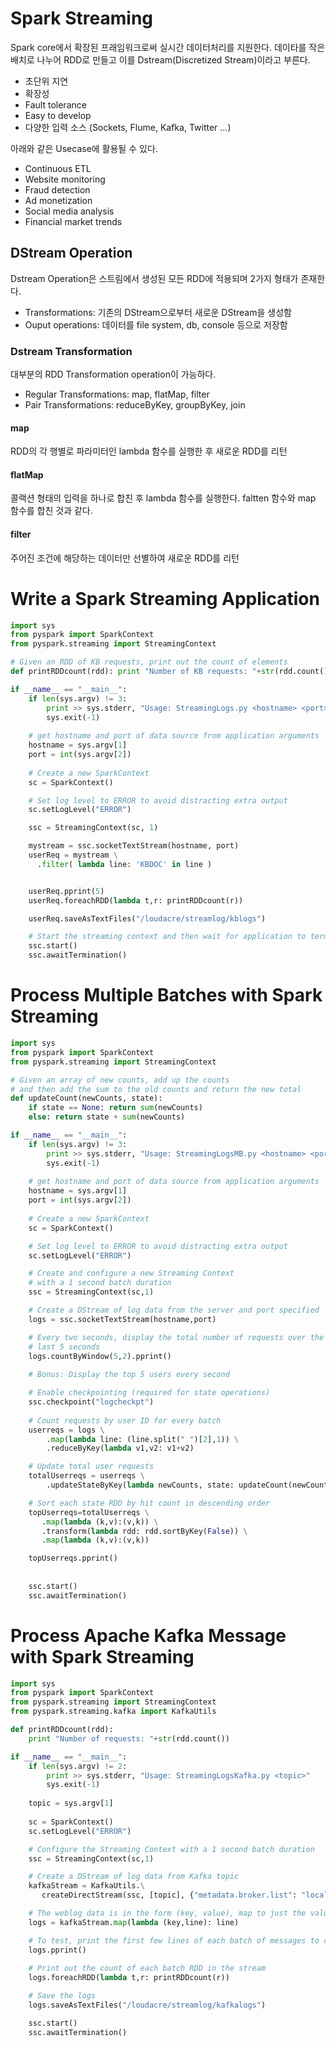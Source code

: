 # Spark Streaming

Spark core에서 확장된 프래임워크로써 실시간 데이터처리를 지원한다.
데이타를 작은 배치로 나누어 RDD로 만들고 이를 Dstream(Discretized Stream)이라고 부른다.

- 초단위 지연
- 확장성
- Fault tolerance
- Easy to develop
- 다양한 입력 소스 (Sockets, Flume, Kafka, Twitter ...)

아래와 같은 Usecase에 활용될 수 있다.

- Continuous ETL
- Website monitoring
- Fraud detection
- Ad monetization
- Social media analysis
- Financial market trends


## DStream Operation
Dstream Operation은 스트림에서 생성된 모든 RDD에 적용되며 2가지 형태가 존재한다.

- Transformations: 기존의 DStream으로부터 새로운 DStream을 생성함
- Ouput operations: 데이터를 file system, db, console 등으로 저장함

### Dstream Transformation
대부분의 RDD Transformation operation이 가능하다.

- Regular Transformations: map, flatMap, filter
- Pair Transformations: reduceByKey, groupByKey, join

#### map
RDD의 각 행별로 파라미터인 lambda 함수를 실행한 후 새로운 RDD를 리턴

#### flatMap
콜랙션 형태의 입력을 하나로 합친 후 lambda 함수를 실행한다. faltten 함수와 map 함수를 합친 것과 같다.


#### filter
주어진 조건에 해당하는 데이터만 선별하여 새로운 RDD를 리턴



# Write a Spark Streaming Application

```python
import sys
from pyspark import SparkContext
from pyspark.streaming import StreamingContext

# Given an RDD of KB requests, print out the count of elements
def printRDDcount(rdd): print "Number of KB requests: "+str(rdd.count())

if __name__ == "__main__":
    if len(sys.argv) != 3:
        print >> sys.stderr, "Usage: StreamingLogs.py <hostname> <port>"
        sys.exit(-1)
    
    # get hostname and port of data source from application arguments
    hostname = sys.argv[1]
    port = int(sys.argv[2])
     
    # Create a new SparkContext
    sc = SparkContext()

    # Set log level to ERROR to avoid distracting extra output
    sc.setLogLevel("ERROR")

    ssc = StreamingContext(sc, 1)

    mystream = ssc.socketTextStream(hostname, port)
    userReq = mystream \
      .filter( lambda line: 'KBDOC' in line )


    userReq.pprint(5)
    userReq.foreachRDD(lambda t,r: printRDDcount(r))

    userReq.saveAsTextFiles("/loudacre/streamlog/kblogs")

    # Start the streaming context and then wait for application to terminate
    ssc.start()
    ssc.awaitTermination()
```


# Process Multiple Batches with Spark Streaming

```python
import sys
from pyspark import SparkContext
from pyspark.streaming import StreamingContext

# Given an array of new counts, add up the counts 
# and then add the sum to the old counts and return the new total
def updateCount(newCounts, state): 
    if state == None: return sum(newCounts)
    else: return state + sum(newCounts)

if __name__ == "__main__":
    if len(sys.argv) != 3:
        print >> sys.stderr, "Usage: StreamingLogsMB.py <hostname> <port>"
        sys.exit(-1)
    
    # get hostname and port of data source from application arguments
    hostname = sys.argv[1]
    port = int(sys.argv[2])
     
    # Create a new SparkContext
    sc = SparkContext()

    # Set log level to ERROR to avoid distracting extra output
    sc.setLogLevel("ERROR")

    # Create and configure a new Streaming Context 
    # with a 1 second batch duration
    ssc = StreamingContext(sc,1)

    # Create a DStream of log data from the server and port specified    
    logs = ssc.socketTextStream(hostname,port)

    # Every two seconds, display the total number of requests over the 
    # last 5 seconds
    logs.countByWindow(5,2).pprint()
    
    # Bonus: Display the top 5 users every second

    # Enable checkpointing (required for state operations)
    ssc.checkpoint("logcheckpt")
    
    # Count requests by user ID for every batch
    userreqs = logs \
        .map(lambda line: (line.split(" ")[2],1)) \
        .reduceByKey(lambda v1,v2: v1+v2)

    # Update total user requests
    totalUserreqs = userreqs \
        .updateStateByKey(lambda newCounts, state: updateCount(newCounts, state))

    # Sort each state RDD by hit count in descending order    
    topUserreqs=totalUserreqs \
       .map(lambda (k,v):(v,k)) \
       .transform(lambda rdd: rdd.sortByKey(False)) \
       .map(lambda (k,v):(v,k)) 

    topUserreqs.pprint()
    
   
    ssc.start()
    ssc.awaitTermination()
```


# Process Apache Kafka Message with Spark Streaming
```python
import sys
from pyspark import SparkContext
from pyspark.streaming import StreamingContext
from pyspark.streaming.kafka import KafkaUtils

def printRDDcount(rdd): 
    print "Number of requests: "+str(rdd.count())

if __name__ == "__main__":
    if len(sys.argv) != 2:
        print >> sys.stderr, "Usage: StreamingLogsKafka.py <topic>"
        sys.exit(-1)
    
    topic = sys.argv[1]
     
    sc = SparkContext()   
    sc.setLogLevel("ERROR")

    # Configure the Streaming Context with a 1 second batch duration
    ssc = StreamingContext(sc,1)

    # Create a DStream of log data from Kafka topic 
    kafkaStream = KafkaUtils.\
       createDirectStream(ssc, [topic], {"metadata.broker.list": "localhost:9092"})

    # The weblog data is in the form (key, value), map to just the value
    logs = kafkaStream.map(lambda (key,line): line)

    # To test, print the first few lines of each batch of messages to confirm receipt
    logs.pprint()
        
    # Print out the count of each batch RDD in the stream
    logs.foreachRDD(lambda t,r: printRDDcount(r))

    # Save the logs
    logs.saveAsTextFiles("/loudacre/streamlog/kafkalogs")

    ssc.start()
    ssc.awaitTermination()
```
